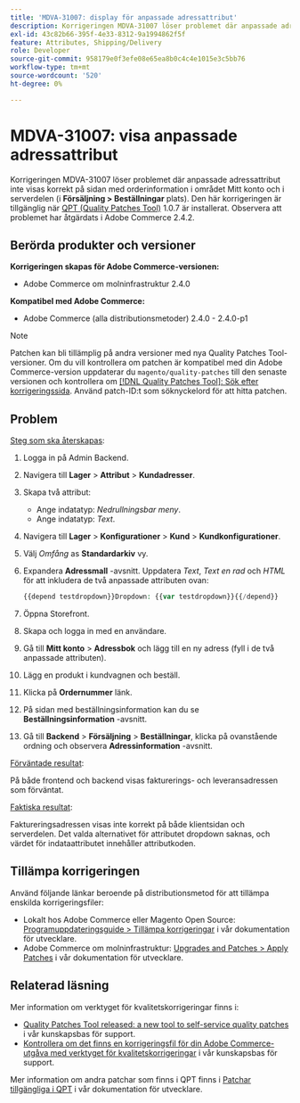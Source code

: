 ```yaml
---
title: 'MDVA-31007: display för anpassade adressattribut'
description: Korrigeringen MDVA-31007 löser problemet där anpassade adressattribut inte visas korrekt på sidan med orderinformation i området Mitt konto och i serverdelen (på platsen **Sales&gt; Orders**). Den här korrigeringen är tillgänglig när [QPT-verktyget (Quality Patches Tool)](/help/announcements/adobe-commerce-announcements/magento-quality-patches-released-new-tool-to-self-serve-quality-patches.md) 1.0.7 är installerat. Observera att problemet har åtgärdats i Adobe Commerce 2.4.2.
exl-id: 43c82b66-395f-4e33-8312-9a1994862f5f
feature: Attributes, Shipping/Delivery
role: Developer
source-git-commit: 958179e0f3efe08e65ea8b0c4c4e1015e3c5bb76
workflow-type: tm+mt
source-wordcount: '520'
ht-degree: 0%

---
```


# MDVA-31007: visa anpassade adressattribut

Korrigeringen MDVA-31007 löser problemet där anpassade adressattribut inte visas korrekt på sidan med orderinformation i området Mitt konto och i serverdelen (i **Försäljning > Beställningar** plats). Den här korrigeringen är tillgänglig när [QPT (Quality Patches Tool)](/help/announcements/adobe-commerce-announcements/magento-quality-patches-released-new-tool-to-self-serve-quality-patches.md) 1.0.7 är installerat. Observera att problemet har åtgärdats i Adobe Commerce 2.4.2.

## Berörda produkter och versioner

**Korrigeringen skapas för Adobe Commerce-versionen:**

* Adobe Commerce om molninfrastruktur 2.4.0

**Kompatibel med Adobe Commerce:**

* Adobe Commerce (alla distributionsmetoder) 2.4.0 - 2.4.0-p1

>[!NOTE]
>
>Patchen kan bli tillämplig på andra versioner med nya Quality Patches Tool-versioner. Om du vill kontrollera om patchen är kompatibel med din Adobe Commerce-version uppdaterar du `magento/quality-patches` till den senaste versionen och kontrollera om [[!DNL Quality Patches Tool]: Sök efter korrigeringssida](https://devdocs.magento.com/quality-patches/tool.html#patch-grid). Använd patch-ID:t som söknyckelord för att hitta patchen.

## Problem

<u>Steg som ska återskapas</u>:

1. Logga in på Admin Backend.
1. Navigera till **Lager** > **Attribut** > **Kundadresser**.
1. Skapa två attribut:

   * Ange indatatyp: *Nedrullningsbar meny*.
   * Ange indatatyp: *Text*.

1. Navigera till **Lager** > **Konfigurationer** > **Kund** > **Kundkonfigurationer**.
1. Välj *Omfång* as **Standardarkiv** vy.
1. Expandera **Adressmall** -avsnitt. Uppdatera *Text*, *Text en rad* och *HTML* för att inkludera de två anpassade attributen ovan:

   ```php
   {{depend testdropdown}}Dropdown: {{var testdropdown}}{{/depend}}    {{depend testtext}}Text: {{var testtext}}{{/depend}}
   ```

1. Öppna Storefront.
1. Skapa och logga in med en användare.
1. Gå till **Mitt konto** > **Adressbok** och lägg till en ny adress (fyll i de två anpassade attributen).
1. Lägg en produkt i kundvagnen och beställ.
1. Klicka på **Ordernummer** länk.
1. På sidan med beställningsinformation kan du se **Beställningsinformation** -avsnitt.
1. Gå till **Backend** > **Försäljning** > **Beställningar**, klicka på ovanstående ordning och observera **Adressinformation** -avsnitt.

<u>Förväntade resultat</u>:

På både frontend och backend visas fakturerings- och leveransadressen som förväntat.

<u>Faktiska resultat</u>:

Faktureringsadressen visas inte korrekt på både klientsidan och serverdelen. Det valda alternativet för attributet dropdown saknas, och värdet för indataattributet innehåller attributkoden.

## Tillämpa korrigeringen

Använd följande länkar beroende på distributionsmetod för att tillämpa enskilda korrigeringsfiler:

* Lokalt hos Adobe Commerce eller Magento Open Source: [Programuppdateringsguide > Tillämpa korrigeringar](https://devdocs.magento.com/guides/v2.4/comp-mgr/patching/mqp.html) i vår dokumentation för utvecklare.
* Adobe Commerce om molninfrastruktur: [Upgrades and Patches > Apply Patches](https://devdocs.magento.com/cloud/project/project-patch.html) i vår dokumentation för utvecklare.

## Relaterad läsning

Mer information om verktyget för kvalitetskorrigeringar finns i:

* [Quality Patches Tool released: a new tool to self-service quality patches](/help/announcements/adobe-commerce-announcements/magento-quality-patches-released-new-tool-to-self-serve-quality-patches.md) i vår kunskapsbas för support.
* [Kontrollera om det finns en korrigeringsfil för din Adobe Commerce-utgåva med verktyget för kvalitetskorrigeringar](/help/support-tools/patches-available-in-qpt-tool/check-patch-for-magento-issue-with-magento-quality-patches.md) i vår kunskapsbas för support.

Mer information om andra patchar som finns i QPT finns i [Patchar tillgängliga i QPT](https://devdocs.magento.com/quality-patches/tool.html#patch-grid) i vår dokumentation för utvecklare.
